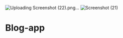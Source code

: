 ![Uploading Screenshot (22).png…]()
![Screenshot (21)](https://user-images.githubusercontent.com/80151279/114872488-067a1580-9e18-11eb-8a59-4476f24a1025.png)
# Blog-app
